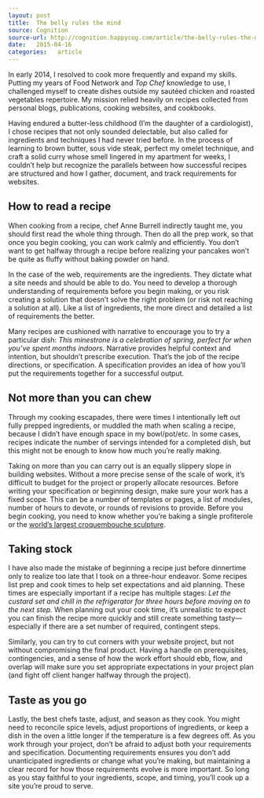 ```yaml
---
layout: post
title:  The belly rules the mind
source: Cognition
source-url: http://cognition.happycog.com/article/the-belly-rules-the-mind
date:   2015-04-16
categories:   article
---
```


In early 2014, I resolved to cook more frequently and expand my skills. Putting my years of Food Network and *Top Chef* knowledge to use, I challenged myself to create dishes outside my sautéed chicken and roasted vegetables repertoire. My mission relied heavily on recipes collected from personal blogs, publications, cooking websites, and cookbooks.

Having endured a butter-less childhood (I’m the daughter of a cardiologist), I chose recipes that not only sounded delectable, but also called for ingredients and techniques I had never tried before. In the process of learning to brown butter, sous vide steak, perfect my omelet technique, and craft a solid curry whose smell lingered in my apartment for weeks, I couldn’t help but recognize the parallels between how successful recipes are structured and how I gather, document, and track requirements for websites.

## How to read a recipe

When cooking from a recipe, chef Anne Burrell indirectly taught me, you should first read the whole thing through. Then do all the prep work, so that once you begin cooking, you can work calmly and efficiently. You don’t want to get halfway through a recipe before realizing your pancakes won’t be quite as fluffy without baking powder on hand.

In the case of the web, requirements are the ingredients. They dictate what a site needs and should be able to do. You need to develop a thorough understanding of requirements before you begin making, or you risk creating a solution that doesn’t solve the right problem (or risk not reaching a solution at all). Like a list of ingredients, the more direct and detailed a list of requirements the better.

Many recipes are cushioned with narrative to encourage you to try a particular dish: *This minestrone is a celebration of spring, perfect for when you’ve spent months indoors.* Narrative provides helpful context and intention, but shouldn’t prescribe execution. That’s the job of the recipe directions, or specification. A specification provides an idea of how you’ll put the requirements together for a successful output.

## Not more than you can chew

Through my cooking escapades, there were times I intentionally left out fully prepped ingredients, or muddled the math when scaling a recipe, because I didn’t have enough space in my bowl/pot/etc. In some cases, recipes indicate the number of servings intended for a completed dish, but this might not be enough to know how much you’re really making.

Taking on more than you can carry out is an equally slippery slope in building websites. Without a more precise sense of the scale of work, it’s difficult to budget for the project or properly allocate resources. Before writing your specification or beginning design, make sure your work has a fixed scope. This can be a number of templates or pages, a list of modules, number of hours to devote, or rounds of revisions to provide. Before you begin cooking, you need to know whether you’re baking a single profiterole or the [world’s largest croquembouche sculpture](http://www.hotelchatter.com/files/1425/Croquembouche_5.jpg).

## Taking stock

I have also made the mistake of beginning a recipe just before dinnertime only to realize too late that I took on a three-hour endeavor. Some recipes list prep and cook times to help set expectations and aid planning. These times are especially important if a recipe has multiple stages: *Let the custard set and chill in the refrigerator for three hours before moving on to the next step.* When planning out your cook time, it’s unrealistic to expect you can finish the recipe more quickly and still create something tasty—especially if there are a set number of required, contingent steps.

Similarly, you can try to cut corners with your website project, but not without compromising the final product. Having a handle on prerequisites, contingencies, and a sense of how the work effort should ebb, flow, and overlap will make sure you set appropriate expectations in your project plan (and fight off client hanger halfway through the project).

## Taste as you go

Lastly, the best chefs taste, adjust, and season as they cook. You might need to reconcile spice levels, adjust proportions of ingredients, or keep a dish in the oven a little longer if the temperature is a few degrees off. As you work through your project, don’t be afraid to adjust both your requirements and specification. Documenting requirements ensures you don’t add unanticipated ingredients or change what you’re making, but maintaining a clear record for how those requirements evolve is more important. So long as you stay faithful to your ingredients, scope, and timing, you’ll cook up a site you’re proud to serve.
